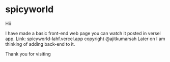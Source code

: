 # spicyworld

Hii 

I have made a basic front-end web page you can watch it posted in versel app.
Link: spicyworld-lahf.vercel.app
copyright @ajitkumarsah
Later on I am thinking of adding back-end to it.


Thank you for visiting
